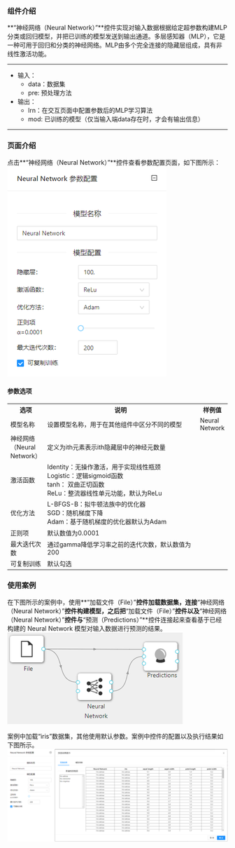 ### 组件介绍
**“神经网络（Neural Network）”**控件实现对输入数据根据给定超参数构建MLP分类或回归模型，并把已训练的模型发送到输出通道。多层感知器（MLP），它是一种可用于回归和分类的神经网络。MLP由多个完全连接的隐藏层组成，具有非线性激活功能。
<hr/>

- 输入：
  - data：数据集
  - pre: 预处理方法
- 输出：
  - lrn：在交互页面中配置参数后的MLP学习算法
  - mod: 已训练的模型（仅当输入端data存在时，才会有输出信息）
<hr/>


### 页面介绍
点击**“神经网络（Neural Network）”**控件查看参数配置页面，如下图所示：  
![param](/img/aistudio/model/neural-network/param.png)

#### 参数选项
<table>
  <tr>
    <th>选项</th>
    <th width="650">说明</th>
    <th>样例值</th>
  </tr>
  <tr>
      <td>模型名称</td> 
      <td>
      设置模型名称，用于在其他组件中区分不同的模型
      </td> 
      <td>Neural Network</td>
  </tr>
  <tr>
      <td>神经网络（Neural Network）</td> 
      <td>
      定义为ith元素表示ith隐藏层中的神经元数量
      </td> 
      <td></td>
  </tr>
  <tr>
      <td>激活函数</td> 
      <td>
      Identity：无操作激活，用于实现线性瓶颈 <br/>
      Logistic：逻辑sigmoid函数<br/>
      tanh： 双曲正切函数<br/>
      ReLu：整流器线性单元功能，默认为ReLu
      </td> 
      <td></td>
  </tr>
  <tr>
      <td>优化方法</td> 
      <td>
      L-BFGS-B：拟牛顿法族中的优化器 <br/>
      SGD：随机梯度下降<br/>
      Adam：基于随机梯度的优化器默认为Adam
      </td> 
      <td></td>
  </tr>
  <tr>
      <td>正则项</td> 
      <td>
      默认数值为0.0001
      </td> 
      <td></td>
  </tr>
  <tr>
      <td>最大迭代次数</td> 
      <td>
      通过gamma降低学习率之前的迭代次数，默认数值为200
      </td> 
      <td></td>
  </tr>
  <tr>
      <td>可复制训练</td> 
      <td>
      默认勾选
      </td> 
      <td></td>
  </tr>
</table>

### 使用案例
在下图所示的案例中，使用**“加载文件（File）”**控件加载数据集，连接**“神经网络（Neural Network）”**控件构建模型，之后把**“加载文件（File）”**控件以及**“神经网络（Neural Network）”**控件与**“预测（Predictions）”**控件连接起来查看基于已经构建的 Neural Network 模型对输入数据进行预测的结果。
![workflow](/img/aistudio/model/neural-network/workflow.png)

案例中加载“iris”数据集，其他使用默认参数。案例中控件的配置以及执行结果如下图所示。
![workflow-result](/img/aistudio/model/neural-network/workflow-result.png)